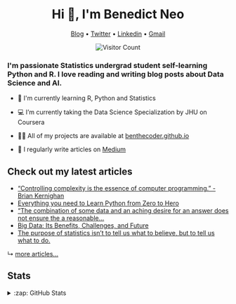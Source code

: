 <h1 align="center">Hi 👋, I'm Benedict Neo</h1>

<p align="center">
  <a href="https://medium.com/@benthecoder07">Blog</a> •
  <a href="https://twitter.com/benthecoder1">Twitter</a> •
  <a href="https://www.linkedin.com/in/benedictneo">Linkedin</a> •
  <a href="mailto:benthecoder07@gmail.com">Gmail</a>
</p>

<p align="center"> 
	<img src="https://profile-counter.glitch.me/{benthecoder}/count.svg" alt="Visitor Count" /> 
</p>

### I'm passionate Statistics undergrad student self-learning Python and R. I love reading and writing blog posts about Data Science and AI.

- 🌱 I'm currently learning R, Python and Statistics 

- 💻 I’m currently taking the Data Science Specialization by JHU on Coursera

- 👨‍💻 All of my projects are available at [benthecoder.github.io](https://benthecoder.github.io)

- 📝 I regularly write articles on [Medium](https://medium.com/@benthecoder07)


## Check out my latest articles

<!-- BLOG-POST-LIST:START -->
- [“Controlling complexity is the essence of computer programming.” -Brian Kernighan](https://medium.com/@benthecoder07/controlling-complexity-is-the-essence-of-computer-programming-brian-kernighan-fc6647af998a?source=rss-9a24cc840494------2)
- [Everything you need to Learn Python from Zero to Hero](https://towardsdatascience.com/everything-you-need-to-learn-python-from-zero-to-hero-3dc950cb1b4c?source=rss-9a24cc840494------2)
- [“The combination of some data and an aching desire for an answer does not ensure the a reasonable…](https://medium.com/@benthecoder07/the-combination-of-some-data-and-an-aching-desire-for-an-answer-does-not-ensure-the-a-reasonable-e79ce2c5a78b?source=rss-9a24cc840494------2)
- [Big Data: Its Benefits, Challenges, and Future](https://towardsdatascience.com/big-data-its-benefits-challenges-and-future-6fddd69ab927?source=rss-9a24cc840494------2)
- [The purpose of statistics isn’t to tell us what to believe, but to tell us what to do.](https://medium.com/@benthecoder07/the-purpose-of-statistics-isnt-to-tell-us-what-to-believe-but-to-tell-us-what-to-do-63e5fd598e5c?source=rss-9a24cc840494------2)
<!-- BLOG-POST-LIST:END -->

↳ [more articles...](https://medium.com/@benthecoder07)


## Stats

<details>
  <summary>:zap: GitHub Stats</summary>

  <img align="center" alt="benthecoder's GitHub Stats" src="https://github-readme-stats.vercel.app/api?username=benthecoder&count_private=true&show_icons=true&theme=midnight-purple&hide_rank=false" />

  <img align="center" alt="Benedict's Language stats" src="https://github-readme-stats.vercel.app/api/top-langs/?username=benthecoder&layout=compact" />
  
</details>
